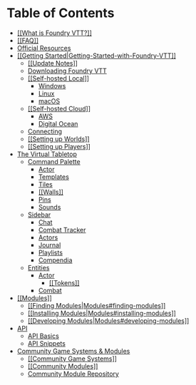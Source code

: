 
Table of Contents
=================

   * [[[What is Foundry VTT?]]](#what-is-foundry-vtt)
   * [[[FAQ]]](#faq)
   * [Official Resources](#official-resources)
   * [[[Getting Started|Getting-Started-with-Foundry-VTT]]](#getting-startedgetting-started-with-foundry-vtt)
      * [[[Update Notes]]](#update-notes)
      * [Downloading Foundry VTT](#downloading-foundry-vtt)
      * [[[Self-hosted Local]]](#self-hosted-local)
         * [Windows](#windows)
         * [Linux](#linux)
         * [macOS](#macos)
      * [[[Self-hosted Cloud]]](#self-hosted-cloud)
         * [AWS](#aws)
         * [Digital Ocean](#digital-ocean)
      * [Connecting](#connecting)
      * [[[Setting up Worlds]]](#setting-up-worlds)
      * [[[Setting up Players]]](#setting-up-players)
   * [The Virtual Tabletop](#the-virtual-tabletop)
      * [Command Palette](#command-palette)
         * [Actor](#actor)
         * [Templates](#templates)
         * [Tiles](#tiles)
         * [[[Walls]]](#walls)
         * [Pins](#pins)
         * [Sounds](#sounds)
      * [Sidebar](#sidebar)
         * [Chat](#chat)
         * [Combat Tracker](#combat-tracker)
         * [Actors](#actors)
         * [Journal](#journal)
         * [Playlists](#playlists)
         * [Compendia](#compendia)
      * [Entities](#entities)
         * [Actor](#actor-1)
            * [[[Tokens]]](#tokens)
         * [Combat](#combat)
   * [[[Modules]]](#modules)
      * [[[Finding Modules|Modules#finding-modules]]](#finding-modulesmodulesfinding-modules)
      * [[[Installing Modules|Modules#installing-modules]]](#installing-modulesmodulesinstalling-modules)
      * [[[Developing Modules|Modules#developing-modules]]](#developing-modulesmodulesdeveloping-modules)
   * [API](#api)
      * [API Basics](#api-basics)
      * [API Snippets](#api-snippets)
   * [Community Game Systems &amp; Modules](#community-game-systems--modules)
      * [[[Community Game Systems]]](#community-game-systems)
      * [[[Community Modules]]](#community-modules)
      * [<a href="https://github.com/foundry-vtt-community/modules">Community Module Repository</a>](#community-module-repository)
